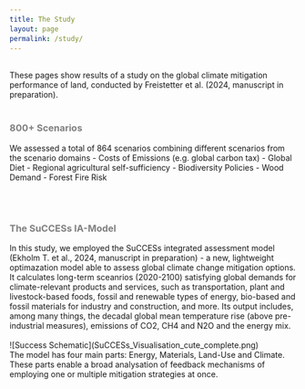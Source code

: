 ```yaml
---
title: The Study
layout: page
permalink: /study/
---
```


<br>
These pages show results of a study on the global climate mitigation performance of land, conducted by Freistetter et al. (2024, manuscript in preparation).
<br><br>
<h3 style="color: #808080;">800+ Scenarios</h3>
 We assessed a total of 864 scenarios combining different scenarios from the scenario domains 
- Costs of Emissions (e.g. global carbon tax)
- Global Diet
- Regional agricultural self-sufficiency
- Biodiversity Policies
- Wood Demand
- Forest Fire Risk

<br><br>
<h3 style="color: #808080;">The SuCCESs IA-Model</h3>
In this study, we employed the SuCCESs integrated assessment model (Ekholm T. et al., 2024, manuscript in preparation) - a new, lightweight optimazation model able to assess global climate change mitigation options. It calculates long-term sceanrios (2020-2100) satisfying global demands for climate-relevant products and services, such as transportation, plant and livestock-based foods, fossil and renewable types of energy, bio-based and fossil materials for industry and construction, and more. Its output includes, among many things, the decadal global mean temperature rise (above pre-industrial measures), emissions of CO2, CH4 and N2O and the energy mix.
<br><br>
![Success Schematic](SuCCESs_Visualisation_cute_complete.png)
<br>
The model has four main parts: Energy, Materials, Land-Use and Climate. These parts enable a broad analysation of feedback mechanisms of employing one or multiple mitigation strategies at once.
<br>



